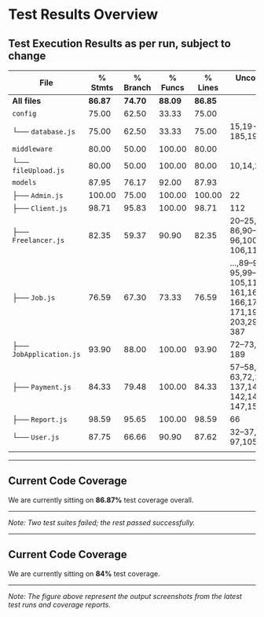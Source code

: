 # Test Results Overview

## Test Execution Results as per run, subject to change

| File                    | % Stmts   | % Branch  | % Funcs   | % Lines   | Uncovered Line #s                                                                |
| ----------------------- | --------- | --------- | --------- | --------- | -------------------------------------------------------------------------------- |
| **All files**           | **86.87** | **74.70** | **88.09** | **86.85** |                                                                                  |
| `config`                | 75.00     | 62.50     | 33.33     | 75.00     |                                                                                  |
| └── `database.js`       | 75.00     | 62.50     | 33.33     | 75.00     | 15,19-20,170-185,199-200,220                                                     |
| `middleware`            | 80.00     | 50.00     | 100.00    | 80.00     |                                                                                  |
| └── `fileUpload.js`     | 80.00     | 50.00     | 100.00    | 80.00     | 10,14,22-25                                                                      |
| `models`                | 87.95     | 76.17     | 92.00     | 87.93     |                                                                                  |
| ├── `Admin.js`          | 100.00    | 75.00     | 100.00    | 100.00    | 22                                                                               |
| ├── `Client.js`         | 98.71     | 95.83     | 100.00    | 98.71     | 112                                                                              |
| ├── `Freelancer.js`     | 82.35     | 59.37     | 90.90     | 82.35     | 20–25,75–76,85–86,90–91,95–96,100–101,105–106,115                                |
| ├── `Job.js`            | 76.59     | 67.30     | 73.33     | 76.59     | …,89–90,94–95,99–100,104–105,114,160–161,165–166,170–171,198–203,297,334,358–387 |
| ├── `JobApplication.js` | 93.90     | 88.00     | 100.00    | 93.90     | 72–73,82,188–189                                                                 |
| ├── `Payment.js`        | 84.33     | 79.48     | 100.00    | 84.33     | 57–58,62–63,72,136–137,141–142,146–147,151–152                                   |
| ├── `Report.js`         | 98.59     | 95.65     | 100.00    | 98.59     | 66                                                                               |
| └── `User.js`           | 87.75     | 66.66     | 90.90     | 87.62     | 32–37,96–97,105,212–215                                                          |
                                                                       |


---

## Current Code Coverage

We are currently sitting on **86.87%** test coverage overall.

---

*Note: Two test suites failed; the rest passed successfully.*



---

## Current Code Coverage

We are currently sitting on **84%** test coverage.

---

*Note: The figure above represent the output screenshots from the latest test runs and coverage reports.*
